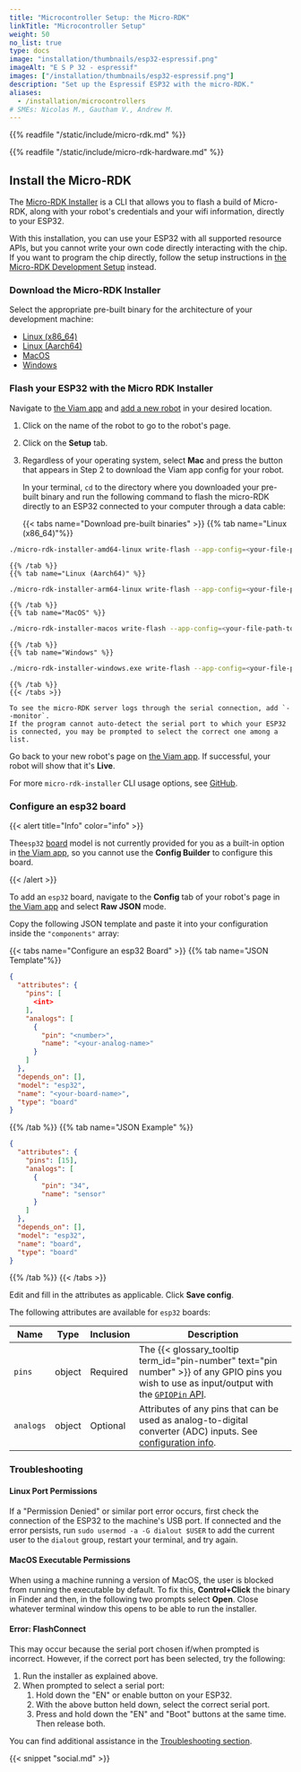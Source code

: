 ```yaml
---
title: "Microcontroller Setup: the Micro-RDK"
linkTitle: "Microcontroller Setup"
weight: 50
no_list: true
type: docs
image: "installation/thumbnails/esp32-espressif.png"
imageAlt: "E S P 32 - espressif"
images: ["/installation/thumbnails/esp32-espressif.png"]
description: "Set up the Espressif ESP32 with the micro-RDK."
aliases:
  - /installation/microcontrollers
# SMEs: Nicolas M., Gautham V., Andrew M.
---
```


{{% readfile "/static/include/micro-rdk.md" %}}

{{% readfile "/static/include/micro-rdk-hardware.md" %}}

## Install the Micro-RDK

The [Micro-RDK Installer](https://github.com/viamrobotics/micro-rdk/tree/main/micro-rdk-installer) is a CLI that allows you to flash a build of Micro-RDK, along with your robot's credentials and your wifi information, directly to your ESP32.

With this installation, you can use your ESP32 with all supported resource APIs, but you cannot write your own code directly interacting with the chip.
If you want to program the chip directly, follow the setup instructions in [the Micro-RDK Development Setup](/installation/prepare/microcontrollers/development-setup/) instead.

### Download the Micro-RDK Installer

Select the appropriate pre-built binary for the architecture of your development machine:

- [Linux (x86_64)](https://github.com/viamrobotics/micro-rdk/releases/latest/download/micro-rdk-installer-amd64-linux)
- [Linux (Aarch64)](https://github.com/viamrobotics/micro-rdk/releases/latest/download/micro-rdk-installer-arm64-linux)
- [MacOS](https://github.com/viamrobotics/micro-rdk/releases/latest/download/micro-rdk-installer-macos)
- [Windows](https://github.com/viamrobotics/micro-rdk/releases/latest/download/micro-rdk-installer-windows.exe)

### Flash your ESP32 with the Micro RDK Installer

Navigate to [the Viam app](https://app.viam.com) and [add a new robot](/manage/fleet/robots/#add-a-new-robot) in your desired location.

1. Click on the name of the robot to go to the robot's page.
2. Click on the **Setup** tab.
3. Regardless of your operating system, select **Mac** and press the button that appears in Step 2 to download the Viam app config for your robot.

   In your terminal, `cd` to the directory where you downloaded your pre-built binary and run the following command to flash the micro-RDK directly to an ESP32 connected to your computer through a data cable:

   {{< tabs name="Download pre-built binaries" >}}
   {{% tab name="Linux (x86_64)"%}}

```sh { class="command-line" data-prompt="$"}
./micro-rdk-installer-amd64-linux write-flash --app-config=<your-file-path-to/viam.json>
```

    {{% /tab %}}
    {{% tab name="Linux (Aarch64)" %}}

```sh { class="command-line" data-prompt="$"}
./micro-rdk-installer-arm64-linux write-flash --app-config=<your-file-path-to/viam.json>
```

    {{% /tab %}}
    {{% tab name="MacOS" %}}

```sh { class="command-line" data-prompt="$"}
./micro-rdk-installer-macos write-flash --app-config=<your-file-path-to/viam.json>
```

    {{% /tab %}}
    {{% tab name="Windows" %}}

```sh { class="command-line" data-prompt="$"}
./micro-rdk-installer-windows.exe write-flash --app-config=<your-file-path-to/viam.json>
```

    {{% /tab %}}
    {{< /tabs >}}

    To see the micro-RDK server logs through the serial connection, add `--monitor`.
    If the program cannot auto-detect the serial port to which your ESP32 is connected, you may be prompted to select the correct one among a list.

Go back to your new robot's page on [the Viam app](https://app.viam.com).
If successful, your robot will show that it's **Live**.

For more `micro-rdk-installer` CLI usage options, see [GitHub](https://github.com/viamrobotics/micro-rdk/tree/main/micro-rdk-installer).

### Configure an esp32 board

{{< alert title="Info" color="info" >}}

The`esp32` [board](/components/board/) model is not currently provided for you as a built-in option in [the Viam app](https://app.viam.com), so you cannot use the **Config Builder** to configure this board.

{{< /alert >}}

To add an `esp32` board, navigate to the **Config** tab of your robot's page in [the Viam app](https://app.viam.com) and select **Raw JSON** mode.

Copy the following JSON template and paste it into your configuration inside the `"components"` array:

{{< tabs name="Configure an esp32 Board" >}}
{{% tab name="JSON Template"%}}

```json {class="line-numbers linkable-line-numbers"}
{
  "attributes": {
    "pins": [
      <int>
    ],
    "analogs": [
      {
        "pin": "<number>",
        "name": "<your-analog-name>"
      }
    ]
  },
  "depends_on": [],
  "model": "esp32",
  "name": "<your-board-name>",
  "type": "board"
}
```

{{% /tab %}}
{{% tab name="JSON Example" %}}

```json {class="line-numbers linkable-line-numbers"}
{
  "attributes": {
    "pins": [15],
    "analogs": [
      {
        "pin": "34",
        "name": "sensor"
      }
    ]
  },
  "depends_on": [],
  "model": "esp32",
  "name": "board",
  "type": "board"
}
```

{{% /tab %}}
{{< /tabs >}}

Edit and fill in the attributes as applicable.
Click **Save config**.

The following attributes are available for `esp32` boards:

<!-- prettier-ignore -->
| Name | Type | Inclusion | Description |
| ---- | ---- | --------- | ----------- |
| `pins` | object | Required | The {{< glossary_tooltip term_id="pin-number" text="pin number" >}} of any GPIO pins you wish to use as input/output with the [`GPIOPin` API](/program/apis/#gpio-pins). |
| `analogs` | object | Optional | Attributes of any pins that can be used as analog-to-digital converter (ADC) inputs. See [configuration info](/components/board/#analogs). |

### Troubleshooting

#### Linux Port Permissions

If a "Permission Denied" or similar port error occurs, first check the connection of the ESP32 to the machine's USB port.
If connected and the error persists, run `sudo usermod -a -G dialout $USER` to add the current user to the `dialout` group, restart your terminal, and try again.

#### MacOS Executable Permissions

When using a machine running a version of MacOS, the user is blocked from running the executable by default.
To fix this, **Control+Click** the binary in Finder and then, in the following two prompts select **Open**.
Close whatever terminal window this opens to be able to run the installer.

#### Error: FlashConnect

This may occur because the serial port chosen if/when prompted is incorrect.
However, if the correct port has been selected, try the following:

1. Run the installer as explained above.
2. When prompted to select a serial port:
   1. Hold down the "EN" or enable button on your ESP32.
   2. With the above button held down, select the correct serial port.
   3. Press and hold down the "EN" and "Boot" buttons at the same time. Then release both.

You can find additional assistance in the [Troubleshooting section](/appendix/troubleshooting/).

{{< snippet "social.md" >}}
